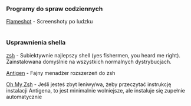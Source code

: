 ### Programy do spraw codziennych

[Flameshot](https://flameshot.js.org/#/) - Screenshoty po ludzku

#
### Usprawnienia shella

[zsh](https://wiki.archlinux.org/index.php/zsh) - Subiektywnie najlepszy shell (yes fishermen, you heard me right). Zainstalowana domyślnie na wszystkich normalnych dystrybucjach.

[Antigen](https://github.com/zsh-users/antigen) - Fajny menadżer rozszerzeń do zsh

[Oh My Zsh](https://github.com/ohmyzsh/ohmyzsh) - Jeśli jesteś zbyt leniwy/wa, żeby przeczytać instrukcję instalacji Antigena, to jest minimalnie wolniejsze, ale instaluje się zupełnie automatycznie
